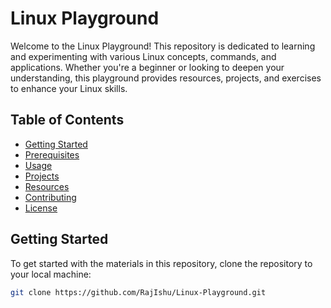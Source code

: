 # Linux Playground

Welcome to the Linux Playground! This repository is dedicated to learning and experimenting with various Linux concepts, commands, and applications. Whether you're a beginner or looking to deepen your understanding, this playground provides resources, projects, and exercises to enhance your Linux skills.

## Table of Contents

- [Getting Started](#getting-started)
- [Prerequisites](#prerequisites)
- [Usage](#usage)
- [Projects](#projects)
- [Resources](#resources)
- [Contributing](#contributing)
- [License](#license)

## Getting Started

To get started with the materials in this repository, clone the repository to your local machine:

```bash
git clone https://github.com/RajIshu/Linux-Playground.git
